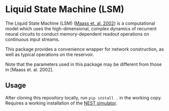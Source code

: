 # Liquid State Machine (LSM)

The Liquid State Machine (LSM) ([Maass et. al. 2002][1]) is a computational model
which uses the high-dimensional, complex dynamics of recurrent neural circuits to
conduct memory-dependent readout operations on continuous input streams.

[1]: http://dx.doi.org/10.1162/089976602760407955

This package provides a convenience wrapper for network construction, as well as typical
operations on the reservoir.

Note that the parameters used in this package may be different from those in [Maass et. al. 2002].

## Usage

After cloning this repository locally, run `pip install .` in the working copy. Requires a working installation of the [NEST simulator](http://www.nest-initiative.org).
